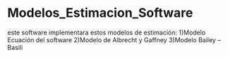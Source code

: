 # Modelos_Estimacion_Software
este software implementara estos modelos de estimación: 1)Modelo Ecuación del software 2)Modelo de Albrecht y Gaffney 3)Modelo Bailey – Basili

